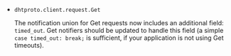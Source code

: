 * `dhtproto.client.request.Get`

  The notification union for Get requests now includes an additional field:
  `timed_out`. Get notifiers should be updated to handle this field (a simple
  `case timed_out: break;` is sufficient, if your application is not using Get
  timeouts).

